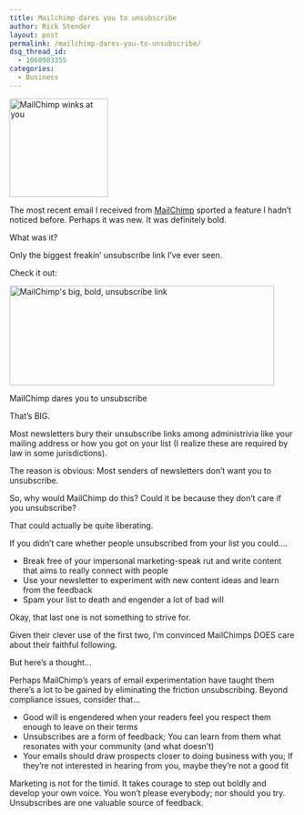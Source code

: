 ```yaml
---
title: Mailchimp dares you to unsubscribe
author: Rick Stender
layout: post
permalink: /mailchimp-dares-you-to-unsubscribe/
dsq_thread_id:
  - 1060983355
categories:
  - Business
---
```

<img class="alignleft  wp-image-10408" alt="MailChimp winks at you" src="http://hypenotic.com/wordpress/wp-content/uploads/2013/01/mailchimp-winking.png" width="173" height="173" />

The most recent email I received from [MailChimp][1] sported a feature I hadn&#8217;t noticed before. Perhaps it was new. It was definitely bold.

What was it?

Only the biggest freakin&#8217; unsubscribe link I&#8217;ve ever seen.

Check it out:

<div id="attachment_10470" style="width: 475px" class="wp-caption aligncenter">
  <img class="size-full wp-image-10470 " alt="MailChimp's big, bold, unsubscribe link" src="http://hypenotic.com/wordpress/wp-content/uploads/2013/02/mailchimps-big-usub-link2.png" width="465" height="175" /><p class="wp-caption-text">
    MailChimp dares you to unsubscribe
  </p>
</div>

That&#8217;s BIG.

Most newsletters bury their unsubscribe links among administrivia like your mailing address or how you got on your list (I realize these are required by law in some jurisdictions).

The reason is obvious: Most senders of newsletters don&#8217;t want you to unsubscribe.

So, why would MailChimp do this? Could it be because they don&#8217;t care if you unsubscribe?

That could actually be quite liberating.

If you didn&#8217;t care whether people unsubscribed from your list you could&#8230;.

*   Break free of your impersonal marketing-speak rut and write content that aims to really connect with people
*   Use your newsletter to experiment with new content ideas and learn from the feedback
*   Spam your list to death and engender a lot of bad will

Okay, that last one is not something to strive for.

Given their clever use of the first two, I&#8217;m convinced MailChimps DOES care about their faithful following.

But here&#8217;s a thought&#8230;

Perhaps MailChimp&#8217;s years of email experimentation have taught them there&#8217;s a lot to be gained by eliminating the friction unsubscribing. Beyond compliance issues, consider that&#8230;

*   Good will is engendered when your readers feel you respect them enough to leave on their terms
*   Unsubscribes are a form of feedback; You can learn from them what resonates with your community (and what doesn&#8217;t)
*   Your emails should draw prospects closer to doing business with you; If they&#8217;re not interested in hearing from you, maybe they&#8217;re not a good fit

Marketing is not for the timid. It takes courage to step out boldly and develop your own voice. You won&#8217;t please everybody; nor should you try. Unsubscribes are one valuable source of feedback.

 [1]: http://mailchimp.com "MailChimp"
